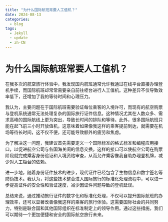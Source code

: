 ```yaml
---
title: "为什么国际航班常要人工值机？"
date: 2024-08-13
categories:
  - blog
tags:
  - Jekyll
  - update
  - zh-CN
---
```


# 为什么国际航班常要人工值机？

在我多次的航空旅行体验中，我发现国内航班通常允许我通过在线平台直接办理登机手续，而国际航班却常常需要亲自前往柜台进行人工值机。这种差异不仅导致效率低下，还增加了我的等待时间和心理压力。

我认为，主要问题在于国际航班需要验证每位乘客的入境许可，而现有的航空购票与登机系统通常无法处理复杂的国际旅行证件信息。这种情况尤其在人数众多、需求高峰的国际航线上更为突出，导致长时间的排队和等待。此外，很多国际航班只能在起飞前三小时开放值机，这意味着如果像我这样的乘客提前到达，就需要在机场等待长时间，这不仅不便，还可能导致额外的疲劳和焦虑。

为了解决这一问题，我建议首先需要定义一个国际标准的格式标准和编程应用接口，以促进航空公司与各国海关间的信息交换。这样的接口可以使航空公司在购票阶段就完成乘客身份验证和入境资格审查，从而允许乘客像我自助办理登机牌，减少对人工柜台的依赖。

进一步地，随着身份证件技术的进步，现代证件已经包含了生物信息和数字签名等防伪技术。我认为，将这些技术整合进入国际旅行的标准化处理流程中，可以进一步提高证件的安全性和验证速度，减少因证件问题导致的登机延误。

总结来说，通过推动旅行证件的数字化和标准化处理，不仅可以提升国际航班的办理效率，还可以显著改善像我这样的乘客的旅行体验。这需要国际社会的共同努力，特别是联合国和其他国际组织在标准制定上的领导作用。通过这些措施，我们可以期待一个更加便捷和安全的国际航空旅行未来。


